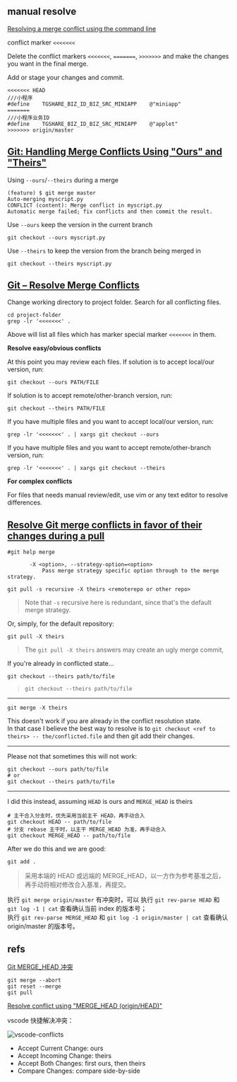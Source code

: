 
## manual resolve

[Resolving a merge conflict using the command line](https://help.github.com/en/github/collaborating-with-issues-and-pull-requests/resolving-a-merge-conflict-using-the-command-line)

conflict marker `<<<<<<<`

Delete the conflict markers `<<<<<<<`, `=======`, `>>>>>>>` and make the changes you want in the final merge. 

Add or stage your changes and commit.

```
<<<<<<< HEAD
///小程序
#define    TGSHARE_BIZ_ID_BIZ_SRC_MINIAPP    @"miniapp"
=======
///小程序业务ID
#define    TGSHARE_BIZ_ID_BIZ_SRC_MINIAPP    @"applet"
>>>>>>> origin/master
```

## [Git: Handling Merge Conflicts Using "Ours" and "Theirs"](https://howchoo.com/g/njcyntcxmwq/git-merge-conflicts-rebase-ours-theirs)

Using `--ours`/`--theirs` during a merge

```
(feature) $ git merge master
Auto-merging myscript.py
CONFLICT (content): Merge conflict in myscript.py
Automatic merge failed; fix conflicts and then commit the result.
```

Use `--ours` keep the version in the current branch

```
git checkout --ours myscript.py
```

Use `--theirs` to keep the version from the branch being merged in

```
git checkout --theirs myscript.py
```

## [Git – Resolve Merge Conflicts](https://easyengine.io/tutorials/git/git-resolve-merge-conflicts/)

Change working directory to project folder.
Search for all conflicting files.

```
cd project-folder
grep -lr '<<<<<<<' .
```

Above will list all files which has marker special marker `<<<<<<<` in them.

**Resolve easy/obvious conflicts**

At this point you may review each files. If solution is to accept local/our version, run:

```
git checkout --ours PATH/FILE
```

If solution is to accept remote/other-branch version, run:

```
git checkout --theirs PATH/FILE
```

If you have multiple files and you want to accept local/our version, run:

```
grep -lr '<<<<<<<' . | xargs git checkout --ours
```

If you have multiple files and you want to accept remote/other-branch version, run:

```
grep -lr '<<<<<<<' . | xargs git checkout --theirs
```

**For complex conflicts**

For files that needs manual review/edit, use vim or any text editor to resolve differences.

## [Resolve Git merge conflicts in favor of their changes during a pull](https://stackoverflow.com/questions/10697463/resolve-git-merge-conflicts-in-favor-of-their-changes-during-a-pull)

```
#git help merge

       -X <option>, --strategy-option=<option>
           Pass merge strategy specific option through to the merge strategy.

```

```
git pull -s recursive -X theirs <remoterepo or other repo>
```

> Note that `-s` recursive here is redundant, since that's the default merge strategy.

Or, simply, for the default repository:

```
git pull -X theirs
```

> The `git pull -X theirs` answers may create an ugly merge commit,

If you're already in conflicted state...

```
git checkout --theirs path/to/file
```

> `git checkout --theirs path/to/file`  

---

```
git merge -X theirs
```

This doesn't work if you are already in the conflict resolution state.  
In that case I believe the best way to resolve is to `git checkout <ref to theirs> -- the/conflicted.file` and then git add their changes. 

---

Please not that sometimes this will not work:

```
git checkout --ours path/to/file
# or
git checkout --theirs path/to/file
```

---

I did this instead, assuming `HEAD` is ours and `MERGE_HEAD` is theirs

```
# 主干合入分支时，优先采用当前主干 HEAD，再手动合入
git checkout HEAD -- path/to/file
# 分支 rebase 主干时，以主干 MERGE_HEAD 为准，再手动合入
git checkout MERGE_HEAD -- path/to/file
```

After we do this and we are good:

```
git add .
```

> 采用本端的 HEAD 或远端的 MERGE_HEAD，以一方作为参考基准之后，再手动将相对修改合入基准，再提交。

执行 `git merge origin/master` 有冲突时，可以
执行 `git rev-parse HEAD` 和 `git log -1 | cat` 查看确认当前 index 的版本号；  
执行 `git rev-parse MERGE_HEAD` 和 `git log -1 origin/master | cat` 查看确认 origin/master 的版本号。  

## refs

[Git MERGE_HEAD 冲突](https://www.jianshu.com/p/d97981c4011f)

```
git merge --abort
git reset --merge
git pull
```

[Resolve conflict using "MERGE_HEAD (origin/HEAD)"](https://www.cnblogs.com/wzwyc/p/10229278.html)

vscode 快捷解决冲突：

![vscode-conflicts](http://note.youdao.com/yws/res/24078/WEBRESOURCE4b61eb484eb03664c32a274ec70479d1)

- Accept Current Change: ours  
- Accept Incoming Change: theirs  
- Accept Both Changes: first ours, then theirs  
- Compare Changes: compare side-by-side  
